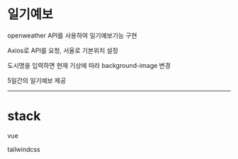 # 일기예보
openweather API를 사용하여 일기예보기능 구현 


Axios로 API를 요청, 서울로 기본위치 설정 


도시명을 입력하면 현재 기상에 따라 background-image 변경 

5일간의 일기예보 제공 

----
# stack
vue


tailwindcss

